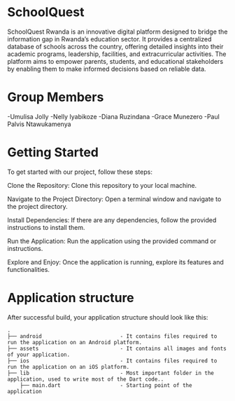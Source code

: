 # SchoolQuest
SchoolQuest Rwanda is an innovative digital platform designed to bridge the information gap in Rwanda’s education sector. 
It provides a centralized database of schools across the country, offering detailed insights into their academic programs, leadership, facilities, and extracurricular activities. 
The platform aims to empower parents, students, and educational stakeholders by enabling them to make informed decisions based on reliable data.

# Group Members
-Umulisa Jolly
-Nelly Iyabikoze
-Diana Ruzindana
-Grace Munezero
-Paul Palvis Ntawukamenya

# Getting Started
To get started with our project, follow these steps:

Clone the Repository: Clone this repository to your local machine.

Navigate to the Project Directory: Open a terminal window and navigate to the project directory.

Install Dependencies: If there are any dependencies, follow the provided instructions to install them.

Run the Application: Run the application using the provided command or instructions.

Explore and Enjoy: Once the application is running, explore its features and functionalities.

# Application structure
After successful build, your application structure should look like this:
```
.
├── android                         - It contains files required to run the application on an Android platform.
├── assets                          - It contains all images and fonts of your application.
├── ios                             - It contains files required to run the application on an iOS platform.
├── lib                             - Most important folder in the application, used to write most of the Dart code..
    ├── main.dart                   - Starting point of the application
```
